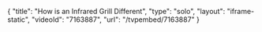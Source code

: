 {
    "title": "How is an Infrared Grill Different",
    "type": "solo",
    "layout": "iframe-static",
    "videoId": "7163887",
    "url": "\/tvpembed\/7163887"
}